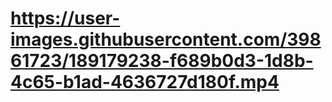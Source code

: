 
# https://user-images.githubusercontent.com/39861723/189179238-f689b0d3-1d8b-4c65-b1ad-4636727d180f.mp4

